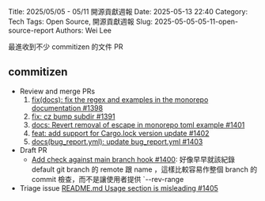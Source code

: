 Title: 2025/05/05 - 05/11 開源貢獻週報
Date: 2025-05-13 22:40
Category: Tech
Tags: Open Source, 開源貢獻週報
Slug: 2025-05-05-05-11-open-source-report
Authors: Wei Lee

最進收到不少 commitizen 的文件 PR

<!--more-->

## commitizen
* Review and merge PRs
    1. [fix(docs): fix the regex and examples in the monorepo documentation #1398](https://github.com/commitizen-tools/commitizen/pull/1398)
    2. [fix: cz bump subdir #1391](https://github.com/commitizen-tools/commitizen/pull/1391)
    3. [docs: Revert removal of escape in monorepo toml example #1401](https://github.com/commitizen-tools/commitizen/pull/1401)
    4. [feat: add support for Cargo.lock version update #1402](https://github.com/commitizen-tools/commitizen/pull/1402)
    5. [docs(bug_report.yml): update bug_report.yml #1403](https://github.com/commitizen-tools/commitizen/pull/1403)
* Draft PR
    * [Add check against main branch hook #1400](https://github.com/commitizen-tools/commitizen/pull/1400): 好像早早就該紀錄 default git branch 的 remote 跟 name ，這樣比較容易作整個 branch 的 commit 檢查，而不是讓使用者提供 `--rev-range
* Triage issue [README.md Usage section is misleading #1405](https://github.com/commitizen-tools/commitizen/issues/1405)
